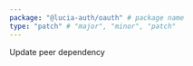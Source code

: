 ```yaml
---
package: "@lucia-auth/oauth" # package name
type: "patch" # "major", "minor", "patch"
---
```


Update peer dependency